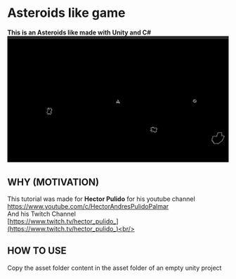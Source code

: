 # Asteroids like game
<b>This is an Asteroids like made with Unity and C#</b>
![Banner](img/img.gif)

## WHY (MOTIVATION)
This tutorial was made for <b>Hector Pulido</b> for his youtube channel <br/>
https://www.youtube.com/c/HectorAndresPulidoPalmar <br/>
And his Twitch Channel<br/>
[https://www.twitch.tv/hector_pulido_](https://www.twitch.tv/hector_pulido_)<br/>

## HOW TO USE
Copy the asset folder content in the asset folder of an empty unity project